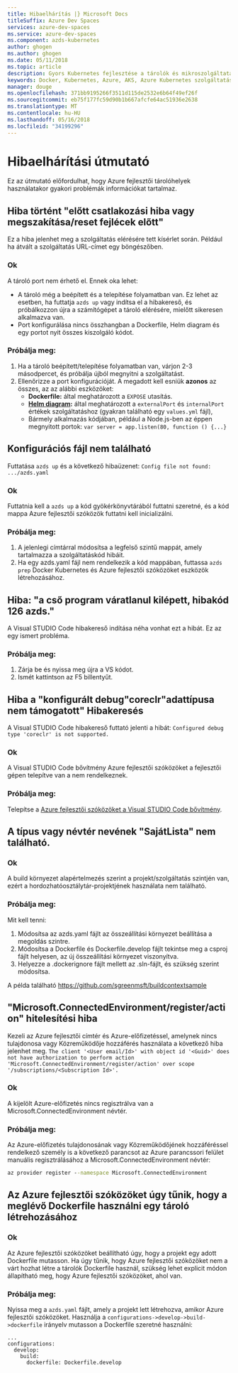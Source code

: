 ```yaml
---
title: Hibaelhárítás |} Microsoft Docs
titleSuffix: Azure Dev Spaces
services: azure-dev-spaces
ms.service: azure-dev-spaces
ms.component: azds-kubernetes
author: ghogen
ms.author: ghogen
ms.date: 05/11/2018
ms.topic: article
description: Gyors Kubernetes fejlesztése a tárolók és mikroszolgáltatások létrehozására az Azure-on
keywords: Docker, Kubernetes, Azure, AKS, Azure Kubernetes szolgáltatás, tárolók
manager: douge
ms.openlocfilehash: 371bb9195266f3511d115de2532e6b64f49ef26f
ms.sourcegitcommit: eb75f177fc59d90b1b667afcfe64ac51936e2638
ms.translationtype: MT
ms.contentlocale: hu-HU
ms.lasthandoff: 05/16/2018
ms.locfileid: "34199296"
---
```

# <a name="troubleshooting-guide"></a>Hibaelhárítási útmutató

Ez az útmutató előfordulhat, hogy Azure fejlesztői tárolóhelyek használatakor gyakori problémák információkat tartalmaz.

## <a name="error-upstream-connect-error-or-disconnectreset-before-headers"></a>Hiba történt "előtt csatlakozási hiba vagy megszakítása/reset fejlécek előtt"
Ez a hiba jelenhet meg a szolgáltatás elérésére tett kísérlet során. Például ha átvált a szolgáltatás URL-címet egy böngészőben. 

### <a name="reason"></a>Ok 
A tároló port nem érhető el. Ennek oka lehet: 
* A tároló még a beépített és a telepítése folyamatban van. Ez lehet az esetben, ha futtatja `azds up` vagy indítsa el a hibakereső, és próbálkozzon újra a számítógépet a tároló elérésére, mielőtt sikeresen alkalmazva van.
* Port konfigurálása nincs összhangban a Dockerfile, Helm diagram és egy portot nyit összes kiszolgáló kódot.

### <a name="try"></a>Próbálja meg:
1. Ha a tároló beépített/telepítése folyamatban van, várjon 2-3 másodpercet, és próbálja újból megnyitni a szolgáltatást. 
1. Ellenőrizze a port konfigurációját. A megadott kell esniük **azonos** az összes, az az alábbi eszközöket:
    * **Dockerfile:** által meghatározott a `EXPOSE` utasítás.
    * **[Helm diagram](https://docs.helm.sh):** által meghatározott a `externalPort` és `internalPort` értékek szolgáltatáshoz (gyakran található egy `values.yml` fájl),
    * Bármely alkalmazás kódjában, például a Node.js-ben az éppen megnyitott portok: `var server = app.listen(80, function () {...}`


## <a name="config-file-not-found"></a>Konfigurációs fájl nem található
Futtatása `azds up` és a következő hibaüzenet: `Config file not found: .../azds.yaml`

### <a name="reason"></a>Ok
Futtatnia kell a `azds up` a kód gyökérkönyvtárából futtatni szeretné, és a kód mappa Azure fejlesztői szóközök futtatni kell inicializálni.

### <a name="try"></a>Próbálja meg:
1. A jelenlegi címtárral módosítsa a legfelső szintű mappát, amely tartalmazza a szolgáltatáskód hibáit. 
1. Ha egy azds.yaml fájl nem rendelkezik a kód mappában, futtassa `azds prep` Docker Kubernetes és Azure fejlesztői szóközöket eszközök létrehozásához.

## <a name="error-the-pipe-program-azds-exited-unexpectedly-with-code-126"></a>Hiba: "a cső program váratlanul kilépett, hibakód 126 azds."
A Visual STUDIO Code hibakereső indítása néha vonhat ezt a hibát. Ez az egy ismert probléma.

### <a name="try"></a>Próbálja meg:
1. Zárja be és nyissa meg újra a VS kódot.
2. Ismét kattintson az F5 billentyűt.


## <a name="debugging-error-configured-debug-type-coreclr-is-not-supported"></a>Hiba a "konfigurált debug"coreclr"adattípusa nem támogatott" Hibakeresés
A Visual STUDIO Code hibakereső futtató jelenti a hibát: `Configured debug type 'coreclr' is not supported.`

### <a name="reason"></a>Ok
A Visual STUDIO Code bővítmény Azure fejlesztői szóközöket a fejlesztői gépen telepítve van a nem rendelkeznek.

### <a name="try"></a>Próbálja meg:
Telepítse a [Azure fejlesztői szóközöket a Visual STUDIO Code bővítmény](get-started-netcore.md).

## <a name="the-type-or-namespace-name-mylibrary-could-not-be-found"></a>A típus vagy névtér nevének "SajátLista" nem található.

### <a name="reason"></a>Ok 
A build környezet alapértelmezés szerint a projekt/szolgáltatás szintjén van, ezért a hordozhatóosztálytár-projektjének használata nem található.

### <a name="try"></a>Próbálja meg:
Mit kell tenni:
1. Módosítsa az azds.yaml fájlt az összeállítási környezet beállítása a megoldás szintre.
2. Módosítsa a Dockerfile és Dockerfile.develop fájlt tekintse meg a csproj fájlt helyesen, az új összeállítási környezet viszonyítva.
3. Helyezze a .dockerignore fájlt mellett az .sln-fájlt, és szükség szerint módosítsa.

A példa található https://github.com/sgreenmsft/buildcontextsample

## <a name="microsoftconnectedenvironmentregisteraction-authorization-error"></a>"Microsoft.ConnectedEnvironment/register/action" hitelesítési hiba
Kezeli az Azure fejlesztői címtér és Azure-előfizetéssel, amelynek nincs tulajdonosa vagy Közreműködője hozzáférés használata a következő hiba jelenhet meg.
`The client '<User email/Id>' with object id '<Guid>' does not have authorization to perform action 'Microsoft.ConnectedEnvironment/register/action' over scope '/subscriptions/<Subscription Id>'.`

### <a name="reason"></a>Ok
A kijelölt Azure-előfizetés nincs regisztrálva van a Microsoft.ConnectedEnvironment névtér.

### <a name="try"></a>Próbálja meg:
Az Azure-előfizetés tulajdonosának vagy Közreműködőjének hozzáféréssel rendelkező személy is a következő parancsot az Azure parancssori felület manuális regisztrálásához a Microsoft.ConnectedEnvironment névtér:

```cmd
az provider register --namespace Microsoft.ConnectedEnvironment
```

## <a name="azure-dev-spaces-doesnt-seem-to-use-my-existing-dockerfile-to-build-a-container"></a>Az Azure fejlesztői szóközöket úgy tűnik, hogy a meglévő Dockerfile használni egy tároló létrehozásához 

### <a name="reason"></a>Ok
Az Azure fejlesztői szóközöket beállítható úgy, hogy a projekt egy adott Dockerfile mutasson. Ha úgy tűnik, hogy Azure fejlesztői szóközöket nem a várt hozhat létre a tárolók Dockerfile használ, szükség lehet explicit módon állapítható meg, hogy Azure fejlesztői szóközöket, ahol van. 

### <a name="try"></a>Próbálja meg:
Nyissa meg a `azds.yaml` fájlt, amely a projekt lett létrehozva, amikor Azure fejlesztői szóközöket. Használja a `configurations->develop->build->dockerfile` irányelv mutasson a Dockerfile szeretné használni:

```
...
configurations:
  develop:
    build:
      dockerfile: Dockerfile.develop
```